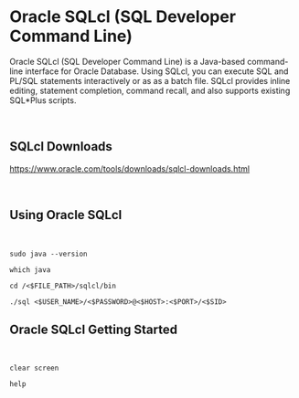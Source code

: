 # Oracle SQLcl (SQL Developer Command Line) 

Oracle SQLcl (SQL Developer Command Line) is a Java-based command-line interface for Oracle Database. Using SQLcl, you can execute SQL and PL/SQL statements interactively or as as a batch file. SQLcl provides inline editing, statement completion, command recall, and also supports existing SQL*Plus scripts.

<br>

## SQLcl Downloads
https://www.oracle.com/tools/downloads/sqlcl-downloads.html

<br>

## Using Oracle SQLcl

<br>

```shell
sudo java --version
```

```shell
which java
```

```shell
cd /<$FILE_PATH>/sqlcl/bin
```

```shell
./sql <$USER_NAME>/<$PASSWORD>@<$HOST>:<$PORT>/<$SID>
```

## Oracle SQLcl Getting Started

<br>

```shell
clear screen
```

```shell
help
```


